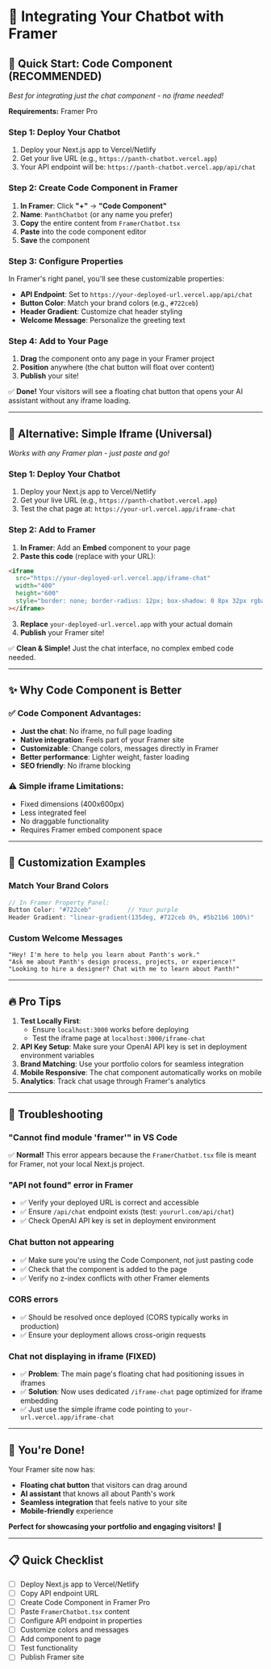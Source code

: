 # 🎨 Integrating Your Chatbot with Framer

## 🚀 **Quick Start: Code Component (RECOMMENDED)**
*Best for integrating just the chat component - no iframe needed!*

**Requirements:** Framer Pro

### **Step 1: Deploy Your Chatbot**
1. Deploy your Next.js app to Vercel/Netlify
2. Get your live URL (e.g., `https://panth-chatbot.vercel.app`)
3. Your API endpoint will be: `https://panth-chatbot.vercel.app/api/chat`

### **Step 2: Create Code Component in Framer**
1. **In Framer**: Click **"+"** → **"Code Component"**
2. **Name**: `PanthChatbot` (or any name you prefer)
3. **Copy** the entire content from `FramerChatbot.tsx`
4. **Paste** into the code component editor
5. **Save** the component

### **Step 3: Configure Properties**
In Framer's right panel, you'll see these customizable properties:
- **API Endpoint**: Set to `https://your-deployed-url.vercel.app/api/chat`
- **Button Color**: Match your brand colors (e.g., `#722ceb`)
- **Header Gradient**: Customize chat header styling
- **Welcome Message**: Personalize the greeting text

### **Step 4: Add to Your Page**
1. **Drag** the component onto any page in your Framer project
2. **Position** anywhere (the chat button will float over content)
3. **Publish** your site!

✅ **Done!** Your visitors will see a floating chat button that opens your AI assistant without any iframe loading.

---

## 🎯 **Alternative: Simple Iframe (Universal)**
*Works with any Framer plan - just paste and go!*

### **Step 1: Deploy Your Chatbot**
1. Deploy your Next.js app to Vercel/Netlify
2. Get your live URL (e.g., `https://panth-chatbot.vercel.app`)
3. Test the chat page at: `https://your-url.vercel.app/iframe-chat`

### **Step 2: Add to Framer**
1. **In Framer**: Add an **Embed** component to your page
2. **Paste this code** (replace with your URL):

```html
<iframe 
  src="https://your-deployed-url.vercel.app/iframe-chat"
  width="400" 
  height="600"
  style="border: none; border-radius: 12px; box-shadow: 0 8px 32px rgba(0,0,0,0.15);"
></iframe>
```

3. **Replace** `your-deployed-url.vercel.app` with your actual domain
4. **Publish** your Framer site!

✅ **Clean & Simple!** Just the chat interface, no complex embed code needed.

---

## ✨ **Why Code Component is Better**

### **✅ Code Component Advantages:**
- **Just the chat**: No iframe, no full page loading
- **Native integration**: Feels part of your Framer site
- **Customizable**: Change colors, messages directly in Framer
- **Better performance**: Lighter weight, faster loading
- **SEO friendly**: No iframe blocking

### **⚠️ Simple iframe Limitations:**
- Fixed dimensions (400x600px)
- Less integrated feel
- No draggable functionality
- Requires Framer embed component space

---

## 🎨 **Customization Examples**

### **Match Your Brand Colors**
```typescript
// In Framer Property Panel:
Button Color: "#722ceb"          // Your purple
Header Gradient: "linear-gradient(135deg, #722ceb 0%, #5b21b6 100%)"
```

### **Custom Welcome Messages**
```
"Hey! I'm here to help you learn about Panth's work."
"Ask me about Panth's design process, projects, or experience!"
"Looking to hire a designer? Chat with me to learn about Panth!"
```

---

## 🔥 **Pro Tips**

1. **Test Locally First**: 
   - Ensure `localhost:3000` works before deploying
   - Test the iframe page at `localhost:3000/iframe-chat`
2. **API Key Setup**: Make sure your OpenAI API key is set in deployment environment variables
3. **Brand Matching**: Use your portfolio colors for seamless integration
4. **Mobile Responsive**: The chat component automatically works on mobile
5. **Analytics**: Track chat usage through Framer's analytics

---

## 🚨 **Troubleshooting**

### **"Cannot find module 'framer'" in VS Code**
✅ **Normal!** This error appears because the `FramerChatbot.tsx` file is meant for Framer, not your local Next.js project.

### **"API not found" error in Framer**
- ✅ Verify your deployed URL is correct and accessible
- ✅ Ensure `/api/chat` endpoint exists (test: `yoururl.com/api/chat`)
- ✅ Check OpenAI API key is set in deployment environment

### **Chat button not appearing**
- ✅ Make sure you're using the Code Component, not just pasting code
- ✅ Check that the component is added to the page
- ✅ Verify no z-index conflicts with other Framer elements

### **CORS errors**
- ✅ Should be resolved once deployed (CORS typically works in production)
- ✅ Ensure your deployment allows cross-origin requests

### **Chat not displaying in iframe (FIXED)**
- ✅ **Problem**: The main page's floating chat had positioning issues in iframes  
- ✅ **Solution**: Now uses dedicated `/iframe-chat` page optimized for iframe embedding
- ✅ Just use the simple iframe code pointing to `your-url.vercel.app/iframe-chat`

---

## 🎊 **You're Done!**

Your Framer site now has:
- **Floating chat button** that visitors can drag around
- **AI assistant** that knows all about Panth's work
- **Seamless integration** that feels native to your site
- **Mobile-friendly** experience

**Perfect for showcasing your portfolio and engaging visitors!** 🚀

---

## 📋 **Quick Checklist**

- [ ] Deploy Next.js app to Vercel/Netlify
- [ ] Copy API endpoint URL
- [ ] Create Code Component in Framer Pro
- [ ] Paste `FramerChatbot.tsx` content
- [ ] Configure API endpoint in properties
- [ ] Customize colors and messages
- [ ] Add component to page
- [ ] Test functionality
- [ ] Publish Framer site 